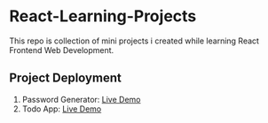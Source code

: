 # React-Learning-Projects
This repo is collection of mini projects i created while learning React Frontend Web Development.

## Project Deployment
1. Password Generator: [Live Demo](https://unique-password.vercel.app)
2. Todo App: [Live Demo](https://keytasks.vercel.app)

